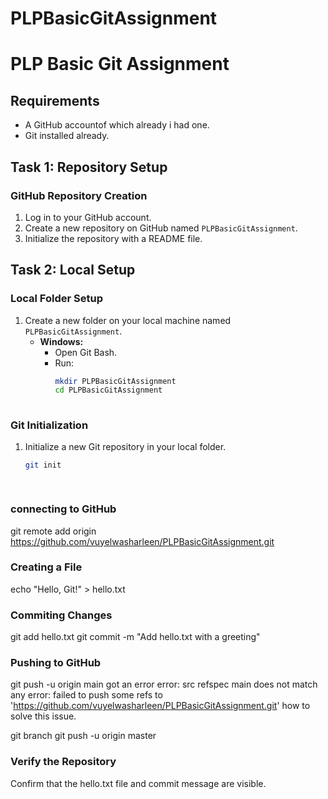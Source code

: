 # PLPBasicGitAssignment

# PLP Basic Git Assignment

## Requirements

- A GitHub accountof which already i had one.
- Git installed already.


## Task 1: Repository Setup

### GitHub Repository Creation

1. Log in to your GitHub account.
2. Create a new repository on GitHub named `PLPBasicGitAssignment`.
3. Initialize the repository with a README file.

## Task 2: Local Setup

### Local Folder Setup

1. Create a new folder on your local machine named `PLPBasicGitAssignment`.
   - **Windows:**
     - Open Git Bash.
     - Run: 
       ```bash
       mkdir PLPBasicGitAssignment
       cd PLPBasicGitAssignment
      
### Git Initialization

1. Initialize a new Git repository in your local folder.
   ```bash
   git init

 
### connecting to GitHub
git remote add origin https://github.com/vuyelwasharleen/PLPBasicGitAssignment.git

### Creating a File
echo "Hello, Git!" > hello.txt

### Commiting Changes
git add hello.txt
git commit -m "Add hello.txt with a greeting"

### Pushing to GitHub
git push -u origin main
got an error 
error: src refspec main does not match any
error: failed to push some refs to 'https://github.com/vuyelwasharleen/PLPBasicGitAssignment.git'
how to solve this issue.

git branch
git push -u origin master

### Verify the Repository
Confirm that the hello.txt file and commit message are visible.



